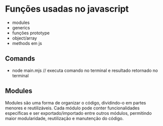 # Funções usadas no javascript

- modules
- generics
- funções prototype
- object/array
- methods em js

## Comands

- node main.mjs // executa comando no terminal e resultado retornado no terminal

## Modules

Modules são uma forma de organizar o código, dividindo-o em partes menores e reutilizáveis. Cada módulo pode conter funcionalidades específicas e ser exportado/importado entre outros módulos, permitindo maior modularidade, reutilização e manutenção do código.